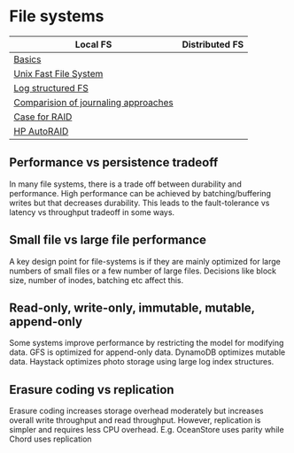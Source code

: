 # File systems

|Local FS|Distributed FS|
|---|---|
|[Basics](https://github.com/parasj/papers/blob/master/file_systems/basics.md)||
|[Unix Fast File System](https://github.com/parasj/papers/blob/master/file_systems/fast_file_system.md)||
|[Log structured FS](https://github.com/parasj/papers/blob/master/file_systems/log_structured_file_system.md)||
|[Comparision of journaling approaches](https://github.com/parasj/papers/blob/master/file_systems/journaling_file_systems.md)||
|[Case for RAID](https://github.com/parasj/papers/blob/master/file_systems/case_for_raid.md)||
|[HP AutoRAID](https://github.com/parasj/papers/blob/master/file_systems/hp_autoraid.md)||


## Performance vs persistence tradeoff
In many file systems, there is a trade off between durability and performance. High performance can be achieved by batching/buffering writes but that decreases durability. This leads to the fault-tolerance vs latency vs throughput tradeoff in some ways.

## Small file vs large file performance
A key design point for file-systems is if they are mainly optimized for large numbers of small files or a few number of large files. Decisions like block size, number of inodes, batching etc affect this.

## Read-only, write-only, immutable, mutable, append-only
Some systems improve performance by restricting the model for modifying data. GFS is optimized for append-only data. DynamoDB optimizes mutable data. Haystack optimizes photo storage using large log index structures.

## Erasure coding vs replication
Erasure coding increases storage overhead moderately but increases overall write throughput and read throughput. However, replication is simpler and requires less CPU overhead. E.g. OceanStore uses parity while Chord uses replication
